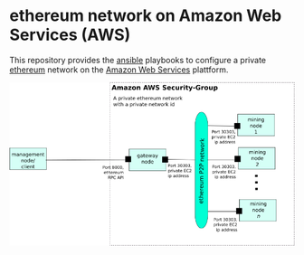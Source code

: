 # ethereum network on Amazon Web Services (AWS)

This repository provides the [ansible](https://www.ansible.com/) playbooks to configure a private [ethereum](https://www.ethereum.org/) network on the 
[Amazon Web Services](https://aws.amazon.com/) plattform.


![network diagram](https://github.com/Gubaer/ethereum-on-aws/raw/master/doc/network.png "network diagram")



